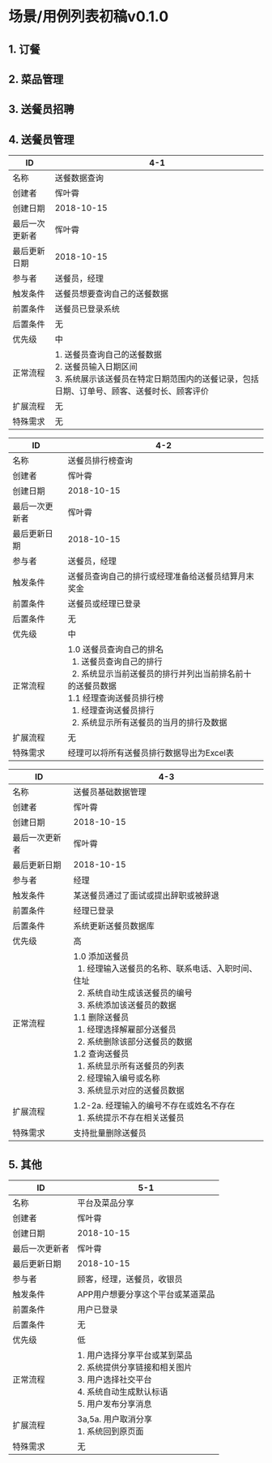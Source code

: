 # 场景/用例列表初稿v0.1.0


## 1. 订餐


## 2. 菜品管理


## 3. 送餐员招聘


## 4. 送餐员管理

|ID|4-1|
|---|---|
|名称|送餐数据查询|
|创建者|恽叶霄|
|创建日期|2018-10-15|
|最后一次更新者|恽叶霄|
|最后更新日期|2018-10-15|
|参与者|送餐员，经理|
|触发条件|送餐员想要查询自己的送餐数据|
|前置条件|送餐员已登录系统|
|后置条件|无|
|优先级|中|
|正常流程|1. 送餐员查询自己的送餐数据<br>2. 送餐员输入日期区间<br>3. 系统展示该送餐员在特定日期范围内的送餐记录，包括日期、订单号、顾客、送餐时长、顾客评价|
|扩展流程|无|
|特殊需求|无|

|ID|4-2|
|---|---|
|名称|送餐员排行榜查询|
|创建者|恽叶霄|
|创建日期|2018-10-15|
|最后一次更新者|恽叶霄|
|最后更新日期|2018-10-15|
|参与者|送餐员，经理|
|触发条件|送餐员查询自己的排行或经理准备给送餐员结算月末奖金|
|前置条件|送餐员或经理已登录|
|后置条件|无|
|优先级|中|
|正常流程|1.0 送餐员查询自己的排名<br>&ensp;1. 送餐员查询自己的排行<br>&ensp;2. 系统显示当前送餐员的排行并列出当前排名前十的送餐员数据<br>1.1 经理查询送餐员排行榜<br>&ensp;1. 经理查询送餐员排行<br>&ensp;2. 系统显示所有送餐员的当月的排行及数据|
|扩展流程|无|
|特殊需求|经理可以将所有送餐员排行数据导出为Excel表|

|ID|4-3|
|---|---|
|名称|送餐员基础数据管理|
|创建者|恽叶霄|
|创建日期|2018-10-15|
|最后一次更新者|恽叶霄|
|最后更新日期|2018-10-15|
|参与者|经理|
|触发条件|某送餐员通过了面试或提出辞职或被辞退|
|前置条件|经理已登录|
|后置条件|系统更新送餐员数据库|
|优先级|高|
|正常流程|1.0 添加送餐员<br>&ensp;1. 经理输入送餐员的名称、联系电话、入职时间、住址<br>&ensp;2. 系统自动生成该送餐员的编号<br>&ensp;3. 系统添加该送餐员的数据<br>1.1 删除送餐员<br>&ensp;1. 经理选择解雇部分送餐员<br>&ensp;2. 系统删除该部分送餐员的数据<br>1.2 查询送餐员<br>&ensp;1. 系统显示所有送餐员的列表<br>&ensp;2. 经理输入编号或名称<br>&ensp;3. 系统显示对应的送餐员数据|
|扩展流程|1.2-2a. 经理输入的编号不存在或姓名不存在<br>&ensp;1. 系统提示不存在相关送餐员|
|特殊需求|支持批量删除送餐员|


## 5. 其他

|ID|5-1|
|---|---|
|名称|平台及菜品分享|
|创建者|恽叶霄|
|创建日期|2018-10-15|
|最后一次更新者|恽叶霄|
|最后更新日期|2018-10-15|
|参与者|顾客，经理，送餐员，收银员|
|触发条件|APP用户想要分享这个平台或某道菜品|
|前置条件|用户已登录|
|后置条件|无|
|优先级|低|
|正常流程|1. 用户选择分享平台或某到菜品<br>2. 系统提供分享链接和相关图片<br>3. 用户选择社交平台<br>4. 系统自动生成默认标语<br>5. 用户发布分享消息|
|扩展流程|3a,5a. 用户取消分享<br>1. 系统回到原页面|
|特殊需求|无|


